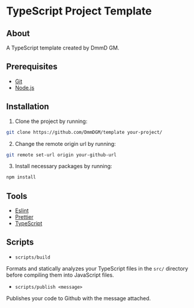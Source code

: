 # TypeScript Project Template

## About

A TypeScript template created by DmmD GM.

## Prerequisites

-   [Git](https://git-scm.com/download)
-   [Node.js](https://nodejs.org/en/download)

## Installation

1. Clone the project by running:

```bash
git clone https://github.com/DmmDGM/template your-project/
```

2. Change the remote origin url by running:

```bash
git remote set-url origin your-github-url
```

3. Install necessary packages by running:

```bash
npm install
```

## Tools

-   [Eslint](https://eslint.org/)
-   [Prettier](https://prettier.io/)
-   [TypeScript](https://www.typescriptlang.org/)

## Scripts

-   `scripts/build`

Formats and statically analyzes your TypeScript files in the `src/` directory before compiling them into JavaScript files.

-   `scripts/publish <message>`

Publishes your code to Github with the message attached.
